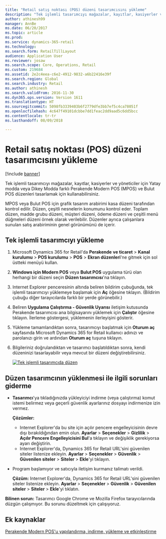 ```yaml
---
title: "Retail satış noktası (POS) düzeni tasarımcısını yükleme"
description: "Tek işlemli tasarımcıyı mağazalar, kayıtlar, kasiyerler ve yöneticiler için Yatay modda veya Dikey Modda farklı Perakende Modern POS (MPOS) ve Bulut POS düzenleri tasarlamak için kullanabilirsiniz."
author: athinesh99
manager: AnnBe
ms.date: 06/20/2017
ms.topic: article
ms.prod: 
ms.service: dynamics-365-retail
ms.technology: 
ms.search.form: RetailTillLayout
audience: Application User
ms.reviewer: josaw
ms.search.scope: Core, Operations, Retail
ms.custom: 219684
ms.assetid: 2e2c4eea-c6e2-4912-9832-a6b22416e39f
ms.search.region: Global
ms.search.industry: Retail
ms.author: athinesh
ms.search.validFrom: 2016-11-30
ms.dyn365.ops.version: Version 1611
ms.translationtype: HT
ms.sourcegitcommit: 5098fb3339403b6f2779dfe3bb7ef5c4ca78051f
ms.openlocfilehash: 4c647f49101dcbbe7dd1feac2dd9aad5c6dd5bcc
ms.contentlocale: tr-tr
ms.lasthandoff: 08/09/2018

---
```


# <a name="install-the-retail-point-of-sale-pos-layout-designer"></a>Retail satış noktası (POS) düzeni tasarımcısını yükleme

[!include [banner](includes/banner.md)]

Tek işlemli tasarımcıyı mağazalar, kayıtlar, kasiyerler ve yöneticiler için Yatay modda veya Dikey Modda farklı Perakende Modern POS (MPOS) ve Bulut POS düzenleri tasarlamak için kullanabilirsiniz.

MPOS veya Bulut POS için grafik tasarım arabirimi kasa düzeni tarafından kontrol edilir. Düzen, çeşitli nesnelerin konumunu kontrol eder. Toplam düzen, madde grubu düzeni, müşteri düzeni, ödeme düzeni ve çeşitli menü düğmeleri düzeni örnek olarak verilebilir. Düzenler ayrıca çalışanlara sunulan satış arabiriminin genel görünümünü de içerir.

## <a name="install-the-one-click-designer"></a>Tek işlemli tasarımcıyı yükleme

1. Microsoft Dynamics 365 for Retail'da **Perakende** **ve ticaret** &gt; **Kanal kurulumu** &gt; **POS kurulumu** &gt; **POS** &gt; **Ekran düzenleri**'ne gitmek için sol üstteki menüyü kullan.
2. **Windows için Modern POS** veya **Bulut POS** uygulama türü olan herhangi bir düzeni seçin **Düzen tasarımcısı**'na tıklayın.
3. Internet Explorer penceresinin altında beliren bildirim çubuğunda, tek işlemli tasarımcıyı yüklemeye başlamak için **Aç** öğesine tıklayın. (Bildirim çubuğu diğer tarayıcılarda farklı bir yerde görünebilir.)
4. Beliren **Uygulama Çalıştırma - Güvenlik Uyarısı** iletişim kutusunda Perakende tasarımcısı ana bilgisayarını yüklemek için **Çalıştır** öğesine tıklayın. İlerleme göstergesi, yüklemenin ilerleyişini gösterir.
5. Yükleme tamamlandıktan sonra, tasarımcıyı başlatmak için **Oturum aç** sayfasında Microsoft Dynamics 365 for Retail kullanıcı adınızı ve parolanızı girin ve ardından **Oturum aç** tuşuna tıklayın.
6. Bilgileriniz doğrulandıktan ve tasarımcı başlatıldıktan sonra, kendi düzeninizi tasarlayabilir veya mevcut bir düzeni değiştirebilirsiniz.

    [![Tek işlemli tasarımcıda düzen](./media/screenlayoutdesign_mposdownload-1024x664.png)](./media/screenlayoutdesign_mposdownload.png)

## <a name="troubleshoot-the-installation-of-the-layout-designer"></a>Düzen tasarımcının yüklenmesi ile ilgili sorunları giderme

- **Tasarımcı**'ya tıkladığınızda yükleyiciyi indirme (veya çalıştırma) komut istemi belirmez veya geçerli güvenlik ayarlarınız dosyayı indirmenize izin vermez. 

    **Çözümler:**

    - Internet Explorer'da bu site için açılır pencere engelleyicisinin devre dışı bırakıldığından emin olun. **Ayarlar** &gt; **Seçenekler** &gt; **Gizlilik** &gt; **Açılır Pencere Engelleyicisini Bul**'a tıklayın ve değişiklik gerekiyorsa ayarı değiştirin.
    - Internet Explorer'da, Dynamics 365 for Retail URL'sini güvenilen siteler listenize ekleyin. **Ayarlar** &gt; **Seçenekler** &gt; **Güvenlik** &gt; **Güvenilen siteler** &gt; **Siteler** &gt; **Ekle**'yi tıklayın.

- Program başlamıyor ve satıcıyla iletişim kurmanız talimatı verildi.

    **Çözüm:** Internet Explorer'da, Dynamics 365 for Retail URL'sini güvenilen siteler listenize ekleyin. **Ayarlar** &gt; **Seçenekler** &gt; **Güvenlik** &gt; **Güvenilen siteler** &gt; **Siteler** &gt; **Ekle**'yi tıklatın.

**Bilinen sorun:** Tasarımcı Google Chrome ve Mozilla Firefox tarayıcılarında düzgün çalışmıyor. Bu sorunu düzeltmek için çalışıyoruz.

## <a name="additional-resources"></a>Ek kaynaklar

[Perakende Modern POS'u yapılandırma, indirme, yükleme ve etkinleştirme](retail-modern-pos-device-activation.md)

